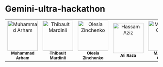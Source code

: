 # Gemini-ultra-hackathon

<!-- [![Contributors][contributors-shield]][contributors-url]
[![Forks][forks-shield]][forks-url]
[![Stargazers][stars-shield]][stars-url]
[![Issues][issues-shield]][issues-url] -->

<table>
    <tbody>
        <tr>
            <td align="center">
                <a href="https://github.com/arhamansari11">
                    <img src="https://avatars.githubusercontent.com/u/124850772?v=4" width="100px;" alt="Muhammad Arham"/>
                    <br />
                    <sub><b>Muhammad Arham</b></sub>
                </a> 
            </td>
            <td align="center">
                <a href="https://github.com/ThibaultMardinli">
                    <img src="https://avatars.githubusercontent.com/u/108357959?v=4" width="100px;" alt="Thibault Mardinli"/>
                    <br />
                    <sub><b>Thibault Mardinli</b></sub>
                </a> 
            </td>
            <td align="center">
          <a href="https://www.linkedin.com/in/olesiazinchenko/">
                    <img src="https://media.licdn.com/dms/image/D5603AQG0URgkr1fGcA/profile-displayphoto-shrink_200_200/0/1701443603877?e=1716422400&v=beta&t=ZlwQBK2YcsLgpRuGdR0WTb_cQU4HNlq71wv8gKYZgfo" width="100px;" alt="Olesia Zinchenko"/>
                    <br />
                    <sub><b>Olesia Zinchenko</b></sub>
                </a> 
            </td>
          <td align="center">
                <a href="https://github.com/AR-LABS-CPP">
                    <img src="https://avatars.githubusercontent.com/u/70814565?v=4" width="100px;" alt="Hassam Aziz"/>
                    <br />
                    <sub><b>Ali Raza</b></sub>
                </a> 
            </td>
          <td align="center">
                <a href="https://github.com/hassangulzar1">
                    <img src="https://avatars.githubusercontent.com/u/122821437?v=4" width="100px;" alt="M.Hassan Gulzar"/>
                    <br />
                    <sub><b>M.Hassan Gulzar</b></sub>
                </a> 
            </td>
        </tr> 
</tbody>
<table>

